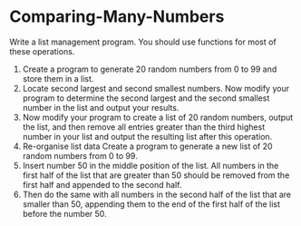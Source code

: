 # Comparing-Many-Numbers
Write a list management program. You should use functions for most of these operations.
1. Create a program to generate 20 random numbers from 0 to 99 and store them in a
list.
2. Locate second largest and second smallest numbers.
Now modify your program to determine the second largest and the second smallest
number in the list and output your results.
3. Now modify your program to create a list of 20 random numbers, output the list, and
then remove all entries greater than the third highest number in your list and output
the resulting list after this operation.
4. Re-organise list data Create a program to generate a new list of 20 random numbers
from 0 to 99.
5. Insert number 50 in the middle position of the list. All numbers in the first half of the
list that are greater than 50 should be removed from the first half and appended to
the second half.
6. Then do the same with all numbers in the second half of the list that are smaller than
50, appending them to the end of the first half of the list before the number 50.
